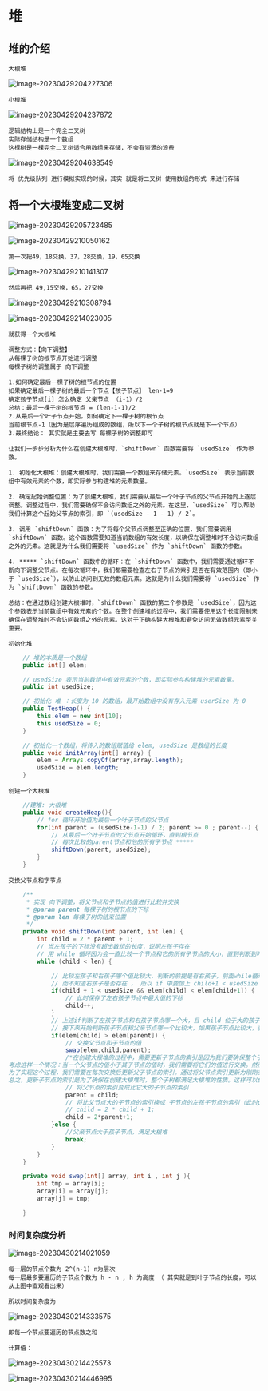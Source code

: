 # 堆

## 堆的介绍

```
大根堆
```

![image-20230429204227306](C:\Users\方锐\AppData\Roaming\Typora\typora-user-images\image-20230429204227306.png)

```
小根堆
```

![image-20230429204237872](C:\Users\方锐\AppData\Roaming\Typora\typora-user-images\image-20230429204237872.png)

```
逻辑结构上是一个完全二叉树
实际存储结构是一个数组
这棵树是一棵完全二叉树适合用数组来存储，不会有资源的浪费 
```

![image-20230429204638549](C:\Users\方锐\AppData\Roaming\Typora\typora-user-images\image-20230429204638549.png)

```
将 优先级队列 进行模拟实现的时候，其实 就是将二叉树 使用数组的形式 来进行存储
```

## 将一个大根堆变成二叉树

![image-20230429205723485](C:\Users\方锐\AppData\Roaming\Typora\typora-user-images\image-20230429205723485.png)

![image-20230429210050162](C:\Users\方锐\AppData\Roaming\Typora\typora-user-images\image-20230429210050162.png)

```
第一次把49，18交换，37，28交换，19，65交换
```

![image-20230429210141307](C:\Users\方锐\AppData\Roaming\Typora\typora-user-images\image-20230429210141307.png)

```
然后再把 49,15交换，65，27交换
```

![image-20230429210308794](C:\Users\方锐\AppData\Roaming\Typora\typora-user-images\image-20230429210308794.png)

![image-20230429214023005](C:\Users\方锐\AppData\Roaming\Typora\typora-user-images\image-20230429214023005.png) 

```
就获得一个大根堆
```

```
调整方式：【向下调整】
从每棵子树的根节点开始进行调整
每棵子树的调整属于 向下调整
```

```
1.如何确定最后一棵子树的根节点的位置
如果确定最后一棵子树的最后一个节点【孩子节点】 len-1=9
确定孩子节点[i] 怎么确定 父亲节点 （i-1）/2
总结：最后一棵子树的根节点 = (len-1-1)/2
2.从最后一个叶子节点开始，如何确定下一棵子树的根节点
当前根节点-1（因为是层序遍历组成的数组，所以下一个子树的根节点就是下一个节点）
3.最终结论： 其实就是主要去写 每棵子树的调整即可
```

```
让我们一步步分析为什么在创建大根堆时，`shiftDown` 函数需要将 `usedSize` 作为参数。

1. 初始化大根堆：创建大根堆时，我们需要一个数组来存储元素。`usedSize` 表示当前数组中有效元素的个数，即实际参与构建堆的元素数量。

2. 确定起始调整位置：为了创建大根堆，我们需要从最后一个叶子节点的父节点开始向上逐层调整。调整过程中，我们需要确保不会访问数组之外的元素。在这里，`usedSize` 可以帮助我们计算这个起始父节点的索引，即 `(usedSize - 1 - 1) / 2`。

3. 调用 `shiftDown` 函数：为了将每个父节点调整至正确的位置，我们需要调用 `shiftDown` 函数。这个函数需要知道当前数组的有效长度，以确保在调整堆时不会访问数组之外的元素。这就是为什么我们需要将 `usedSize` 作为 `shiftDown` 函数的参数。

4. ***** `shiftDown` 函数中的循环：在 `shiftDown` 函数中，我们需要通过循环不断向下调整父节点。在每次循环中，我们都需要检查左右子节点的索引是否在有效范围内（即小于 `usedSize`），以防止访问到无效的数组元素。这就是为什么我们需要将 `usedSize` 作为 `shiftDown` 函数的参数。

总结：在通过数组创建大根堆时，`shiftDown` 函数的第二个参数是 `usedSize`，因为这个参数表示当前数组中有效元素的个数。在整个创建堆的过程中，我们需要使用这个长度限制来确保在调整堆时不会访问数组之外的元素。这对于正确构建大根堆和避免访问无效数组元素至关重要。
```

```
初始化堆
```

```java
    // 堆的本质是一个数组
    public int[] elem;

    // usedSize 表示当前数组中有效元素的个数，即实际参与构建堆的元素数量。
    public int usedSize;

    // 初始化 堆 ：长度为 10 的数组，最开始数组中没有存入元素 userSize 为 0
    public TestHeap() {
        this.elem = new int[10];
        this.usedSize = 0;
    }

    // 初始化一个数组，将传入的数组赋值给 elem, usedSize 是数组的长度
    public void initArray(int[] array) {
        elem = Arrays.copyOf(array,array.length);
        usedSize = elem.length;
    }
```

```
创建一个大根堆
```

```java
    //建堆: 大根堆
    public void createHeap(){
        // for 循环开始值为最后一个叶子节点的父节点
        for(int parent = (usedSize-1-1) / 2; parent >= 0 ; parent--) {
            // 从最后一个叶子节点的父节点开始循环，直到根节点
            // 每次比较的parent节点和他的所有子节点 *****
            shiftDown(parent, usedSize);
        }
    }
```

```
交换父节点和字节点
```

```java
    /**
     * 实现 向下调整，将父节点和子节点的值进行比较并交换
     * @param parent 每棵子树的根节点的下标
     * @param len 每棵子树的结束位置
     */
    private void shiftDown(int parent, int len) {
        int child = 2 * parent + 1;
        // 当左孩子的下标没有超出数组的长度，说明左孩子存在
        // 用 while 循环因为会一直比较一个节点和它的所有子节点的大小，直到判断到叶子节点
        while (child < len) {

            // 比较左孩子和右孩子哪个值比较大，判断的前提是有右孩子，前面while循环只判断了 child 存在
            // 而不知道右孩子是否存在 ， 所以 if 中要加上 child+1 < usedSize
            if(child + 1 < usedSize && elem[child] < elem[child+1]) {
                // 此时保存了左右孩子节点中最大值的下标
                child++;
            }
            // 上述if判断了左孩子节点和右孩子节点哪一个大，且 child 位于大的孩子节点的下标位置
            // 接下来开始判断孩子节点和父亲节点哪一个比较大，如果孩子节点比较大，就进行交换
            if(elem[child] > elem[parent]) {
                // 交换父节点和子节点的值
                swap(elem,child,parent);
                /*在创建大根堆的过程中，需要更新子节点的索引是因为我们要确保整个子树都满足大根堆的性质。当父节点与子节点交换后，我们需要继续检查被交换下来的节点是否满足大根堆的性质。
考虑这样一个情况：当一个父节点的值小于其子节点的值时，我们需要将它们的值进行交换。然而，仅仅交换一次可能还不足以使整个子树满足大根堆的性质。这是因为在交换后，原来较小的父节点值被放置在子节点的位置，可能仍然小于它的新子节点。在这种情况下，我们需要继续进行交换操作，直到该节点满足大根堆的性质或者到达叶子节点。
为了实现这个过程，我们需要在每次交换后更新父子节点的索引。通过将父节点索引更新为刚刚交换的子节点索引，我们可以在下一次循环中检查新的子节点。同样，我们需要更新子节点的索引，以便在下一次循环中检查正确的子节点。
总之，更新子节点的索引是为了确保在创建大根堆时，整个子树都满足大根堆的性质。这样可以保证当一个节点的值被交换到子节点位置时，我们仍然能够正确地向下调整堆结构。*/
                // 将父节点的索引变成比它大的子节点的索引
                parent = child;
                // 将比父节点大的子节点的索引换成 子节点的左孩子节点的索引（此时parent等于child)
                // child = 2 * child + 1;
                child = 2*parent+1;
            }else {
                //父亲节点大于孩子节点，满足大根堆
                break;
            }
        }
    }

    private void swap(int[] array, int i , int j ){
        int tmp = array[i];
        array[i] = array[j];
        array[j] = tmp;

    }
```

### 时间复杂度分析

![image-20230430214021059](C:\Users\方锐\AppData\Roaming\Typora\typora-user-images\image-20230430214021059.png)

```
每一层的节点个数为 2^(n-1) n为层次
每一层最多要遍历的子节点个数为 h - n , h 为高度 （ 其实就是到叶子节点的长度，可以从上图中直观看出来）

所以时间复杂度为

```

![image-20230430214333575](C:\Users\方锐\AppData\Roaming\Typora\typora-user-images\image-20230430214333575.png)

```
即每一个节点要遍历的节点数之和
```

```
计算值：
```

![image-20230430214425573](C:\Users\方锐\AppData\Roaming\Typora\typora-user-images\image-20230430214425573.png)

![image-20230430214446995](C:\Users\方锐\AppData\Roaming\Typora\typora-user-images\image-20230430214446995.png)
